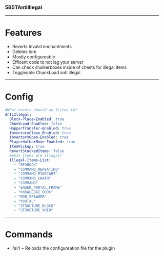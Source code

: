 ### 5B5TAntiIllegal

___

# Features

* Reverts Invalid enchantments
* Deletes lore
* Mostly configureable
* Efficent code to not lag your server
* Can check shulkerboxes inside of chests for illegal items
* Toggleable ChunkLoad anti illegal

___

# Config

```yml
#What events should we listen to?
AntiIllegal:
  Block-Place-Enabled: true
  ChunkLoad-Enabled: false
  HopperTransfer-Enabled: true
  InventoryClose-Enabled: true
  InventoryOpen-Enabled: true
  PlayerHotbarMove-Enabled: true
  ItemPickup: true
  RevertStackedItems: false
  #What items are illegal?
  Illegal-Items-List:
    - "BEDROCK"
    - "COMMAND_REPEATING"
    - "COMMAND_MINECART"
    - "COMMAND_CHAIN"
    - "COMMAND"
    - "ENDER_PORTAL_FRAME"
    - "KNOWLEDGE_BOOK"
    - "MOB_SPAWNER"
    - "PORTAL"
    - "STRUCTURE_BLOCK"
    - "STRUCTURE_VOID"
```

___

# Commands

* /airl ~ Reloads the configureation file for the plugin
